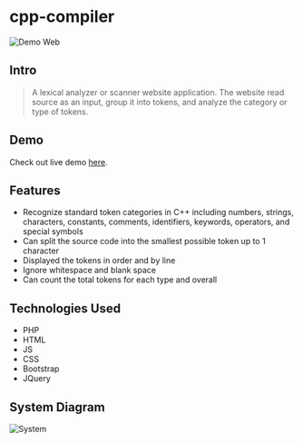 # cpp-compiler

![Demo Web](../assets/demo.PNG?raw=true)

## Intro
> A lexical analyzer or scanner website application. The website read source as an input, group it into tokens, and analyze the category or type of tokens.

## Demo
Check out live demo [here](https://cppanalyzer.000webhostapp.com/).

## Features
* Recognize standard token categories in C++ including numbers, strings, characters, constants, comments, identifiers, keywords, operators, and special symbols
* Can split the source code into the smallest possible token up to 1 character
* Displayed the tokens in order and by line
* Ignore whitespace and blank space
* Can count the total tokens for each type and overall


## Technologies Used
* PHP
* HTML
* JS
* CSS
* Bootstrap
* JQuery

## System Diagram
![System](./images.system.png)

